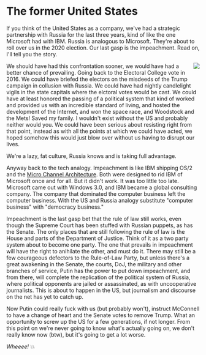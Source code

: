 # The former United States
If you think of the United States as a company, we've had a strategic partnership with Russia for the last three years, kind of like the one Microsoft had with IBM. Russia is analogous to Microsoft. They're about to roll over us in the 2020 election. Our last gasp is the impeachment. Read on, I'll tell you the story. 

<img src="http://scripting.com/images/2019/12/13/uncleSamAllYourBase.png" border="0" align="right">We should have had this confrontation sooner, we would have had a better chance of prevailing. Going back to the Electoral College vote in 2016. We could have briefed the electors on the misdeeds of the Trump campaign in collusion with Russia. We could have had nightly candlelight vigils in the state capitals where the elctoral votes would be cast. We could have at least honored the passing of a political system that kind of worked and provided us with an incredible standard of living, and hosted the development of the Internet, and won the space race, and Woodstock and the Mets! Saved my family. I wouldn't exist without the US and probably neither would you. We could have been serious about resisting right from that point, instead as with all the points at which we could have acted, we hoped somehow this would just blow over without us having to disrupt our lives. 

We're a lazy, fat culture, Russia knows and is taking full advantage. 

Anyway back to the tech analogy. Impeachment is like IBM shipping OS/2 and the <a href="https://duckduckgo.com/?q=micro+channel+architecture&t=h_&ia=web">Micro Channel Architecture</a>. Both were designed to rid IBM of Microsoft once and for all. But it didn't work. It was too little too late. Microsoft came out with Windows 3.0, and IBM became a global consulting company. The company that dominated the computer business left the computer business. With the US and Russia analogy substitute "computer business" with "democracy business."

Impeachment is the last gasp bet that the rule of law still works, even though the Supreme Court has been stuffed with Russian puppets, as has the Senate. The only places that are still following the rule of law is the House and parts of the Department of Justice. Think of it as a two party system about to become one party. The one that prevails in impeachment will have the right to anihilate the other, and must do it.  There may still be a few courageous defectors to the Rule-of-Law Party, but unless there's a great awakening in the Senate, the courts, DoJ, the military and other branches of service, Putin has the power to put down impeachment, and from there, will complete the replication of the political system of Russia, where political opponents are jailed or assassinated, as with uncooperative journalists. This is about to happen in the US, but journalism and discourse on the net has yet to catch up.  

Now Putin could really fuck with us (but probably won't), instruct McConnell to have a change of heart and the Senate votes to remove Trump. What an opportunity to screw up the US for a few generations, if not longer. From this point on we're never going to know what's actually going on, we don't really know now (btw), but it's going to get a lot worse. 

<i>Wheeee!</i> :boom:

